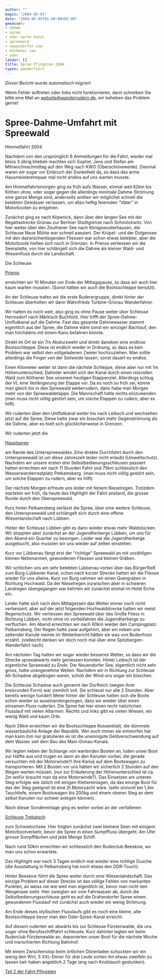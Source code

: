 ```yaml
---
author: ""
begin: "2004-05-01"
date: "2004-05-05T01:00:00+02:00"
gewässer:
- dahme
- spree
- oder-spree-kanal
- spreewald
- neuendorfer see
- köthener see
- oder
länder: []
title: Spree Pfingsten 2004
typen: wanderfahrt
---
```



*Dieser Bericht wurde automatisch migriert*

Wenn Fehler auftreten oder links nicht funktionieren, dann schreiben Sie bitte eine Mail an website@wanderrudern.de, wir beheben das Problem gerne!



# Spree-Dahme-Umfahrt mit Spreewald


Himmelfahrt 2004

Nachdem von den ursprünglich 6 Anmeldungen für die Fahrt, wieder mal bloss 3 übrig blieben machten sich Sophie, Jens und Stefan am Mittwochnachmittag auf den Weg nach KWO (Oberschöneweide). Diesmal waren wir sogar vor Einbruch der Dunkelheit da, so dass das arme Hausmeisterehepaar mal nicht endlos auf uns warten musste.

Am Himmelfahrtsmorgen ging es früh aufs Wasser, einmal weil 62km bis Köthen ohne, oder sogar gegen die allerdings minimale Dahme-Strömung eine ganze Menge sind, anderseits wollten wir möglichst schnell die belebten Gewässer verlassen, um allzu heftig feiernden “Väter” in Motorbooten zu entgehen.

Zunächst ging es nach Köpenick, dann über den langen See mit der Regattastrecke Grünau zur Berliner Stadtgrenze nach Schmöckwitz. Von hier weiter über den Zeuthener See nach Königswusterhausen, die Schleuse Neue Mühle war schnell passiert. Der Krüpel- und der Dolgensee mit den dazwischenliegenden Fliessen war schon etwas belebter, aber die Motorboote hielten sich noch in Grenzen. In Prieros verliessen wir die Seenplatte, von hier schlängelt sich die Dahme als kleiner Wald- und Wiesenfluss durch die Landschaft.

Die Schleuse

[Prieros](/berichte/2004/prieros)

erreichten wir 10 Minuten vor Ende der Mittagspause, so dass wir auch hier kaum warten mussten. (Sonst hätten wir auch die Bootsschleppe benutzt).

An der Schleuse trafen wir die erste Ruderergruppe, direkt hinter der Schleuse überholten wir dann Wahnfrieds Turbine-Grünau Wanderfahrer.

Wir hatten es noch weit, also ging es ohne Pause weiter über Schleuse Hermsdorf nach Märkisch Buchholz. Hier trifft der Spree-Dahme-Umflutkanal auf die Dahme. Fast das gesamte Dahmewasser stammt eigentlich aus der Spree, die Dahme wäre sonst ein winziger Bachlauf, den man höchstens mit einem Kanu befahren könnte.

Direkt im Ort ist ein 7m Absturzwehr und direkt daneben eine endlose Bootsschleppe. Diese ist endlich wieder in Ordnung, so dass es kein Problem war selbst den vollgeladenen Zweier hochzuziehen. Man sollte allerdings die Finger von der Seilwinde lassen, sonst dauert es endlos.

Einen Kilometer weiter ist dann die nächste Schleppe, diese aber nur mit 1m Höhenunterschied. Dahinter windet sich der Kanal durch einen reizvollen Wald zum Köthener See unserem heutigen Etappenziel. Allerdings schlug der VL eine Verlängerung der Etappe vor. Da es noch so früh sei, könne man gleich bis in den Spreewald weiterrudern, dann habe man Morgen mehr von der Spreewaldetappe. Die Mannschaft hatte nichts einzuwenden. (man muss nicht völlig gestört sein, um solche Etappen zu rudern, aber es hilft).

Wir ruderten über den Umflutkanal weiter bis nach Leibsch und wechselten jetzt auf die Spree, Diese hatte zwar ein bisschen mehr Gegenströmung als die Dahme, aber es hielt sich glücklicherweise in Grenzen.

Wir ruderten jetzt die

[Hauptspree](/berichte/2004/petkamsberg)

am Rande des Unterspreewaldes. Eine direkte Durchfahrt durch den Unterspreewald ist um diese Jahreszeit leider nicht erlaubt (Umweltschutz). Nachdem wir unsere ersten drei Selbstbedienungsschleusen passiert hatten erreichten wir nach 11 Stunden Fahrt und 75km schliesslich den Wasserwanderrastplatz Petkamsberg. (man muss nicht völlig gestört sein, um solche Etappen zu rudern, aber es hilft).

Der nächste Morgen erfreute uns leider mit feinem Nieselregen. Trotzdem starteten wir früh, da heute das Highlight der Fahrt anstand, die grosse Runde durch den Oberspreewald.

Kurz hinter Petkamsberg verlässt die Spree, über eine weitere Schleuse, den Unterspreewald und schlängelt sich durch eine offene Wiesenlandschaft nach Lübben.

Hinter der Schleuse Lübben gibt es dann wieder etwas mehr Waldstücken. Wir stoppten aber zunächst an der Jugendherberge Lübben, um uns für den Abend ein Quartier zu besorgen. Leider war die Jugendherberge ausgebucht, also mussten wir uns wieder auf zelten einstellen.

Kurz vor Lübbenau fängt erst der “richtige” Spreewald an mit unzähligen kleinen Nebenarmen, gewundenen Fliessen und kleinen Gräben.

Wir schlichen uns am sehr belebten Lübbenau vorbei über das Bürgerfließ zum Burg-Lübbener Kanal, schon nach kurzer Strecke hatten wir die Fliesse wieder für uns alleine. Kurz vor Burg nahmen wir einen Quergraben in Richtung Hochwald. Da der Nieselregen inzwischen aber in schweren Landregen übergegangen war kehrten wir zunächst einmal im Hotel Eiche ein.

Leider hatte sich nach dem Mittagessen das Wetter immer noch nicht verbessert, aber auf der jetzt folgenden Hochwaldstrecke hatten wir meist Regenschutz. Wir verliessen den Spreewald über das Große Fliess in Richtung Lübben, nicht ohne im vorbeifahren die Jugendherberge zu verfluchen. Am Abend erreichten wir nach 60km wieder den Campingplatz Petkamsberg. Der Regen hatte zwar aufgehört, aber ein neben uns zeltender Kanute meinte im Wetterbericht hätten sie was von Bodenfrost erzählt. (vielleicht denken wir doch noch mal über eine Spitzbergen-Wanderfahrt nach).

Am nächsten Tag hatten wir sogar wieder besseres Wetter, so dass wir die Strecke spreeabwärts mehr geniessen konnten. Hinter Leibsch ist der eigentliche Spreewald zu Ende. Der Neuendorfer See, eigentlich nicht sehr gross, hatte unangenehme Wellen. Nachdem wir in Richtung zur Schleuse Alt-Schadow abgebogen waren, schob der Wind uns sogar ein bisschen.

Die Schleuse Schadow auch genannt der Dorfteich (wegen ihrer kreisrunden Form) war ziemlich voll. Sie schleust nur alle 2 Stunden. Aber bereits wenige hundert Meter hinter der Schleuse hatten sich die Boote schon wieder so auseinandergezogen, dass wir wieder über einen einsamen Fluss ruderten. Die Spree hat hier einen recht natürlichen Flusslauf mit vielen Altarmen. Rechts und links gibt es vielen Wiesen, ein wenig Wald und kaum Orte.

Nach 26km erreichten wir die Bootsschleppe Kossenblatt, die dümmste wasserbauliche Anlage der Republik. Wer auch immer sie entworfen hat man kann ihm nur gratulieren es ist die unsinnigste Geldverschwendung auf dem Wasser seit dem Bau des Main-Donau-Kanals.

Wir legten neben der Schlange von wartenden Booten an, luden unser Boot zur Hälfte aus und trugen es dann an den Kanuten vorbei, die gerade versuchten mit der Motorwinde!!! ihre Kanus auf dem Bootswagen zu transportieren. Mit 2 Booten vor uns hätten wir sicherlich 2 Stunden auf den Wagen warten müssen. (nur zur Erläuterung der Höhenunterschied ist ca. 2m wofür braucht man da eine Motorwinde?). Das Einsetzen am unteren Steg erfolgte wie üblich mit einigen Klettereinlagen, da das einzige Boot für das der Steg geeignet ist eine 2t Motoryacht wäre. (sehr sinnvoll bei 1,4m Tauchtiefe, einem Bootswagen bis 200kg und einem oberen Steg an dem selbst Kanuten nur schwer anlegen können).

Nach dieser Sondereinlage ging es weiter vorbei an der verfallenen

[Schleuse Trebatsch](/berichte/2004/trebatsch)

zum Schwielochsee. Hier folgten zunächst zwei kleinere Seen mit einigem Motorbootverkehr, bevor die Spree in einen Sumpffluss übergeht. Am Ufer grosse Sumpfflächen und jede Menge Schilf.

Nach rund 50km erreichten wir schliesslich den Ruderclub Beeskow, wo man uns schon erwartete.

Das Highlight war nach 3 Tagen endlich mal wieder eine richtige Dusche (die Ausstattung in Petkamsberg hat noch etwas den DDR-Touch).

Hinter Beeskow führt die Spree weiter durch eine Wiesenlandschaft. Das einzige Problem auf dieser Strecke ist das völlige Fehlen von markanten Punkten, an weiss nie wie weit man eigentlich ist, bevor man nicht den Wergensee sieht. Hier zweigten wir vom Fahrwasser ab, durch die Selbstbedienungsschleuse geht es auf die Drahendorfer Spree einem gewundenen Flusslauf mit zunächst auch wieder ein wenig Strömung.

Am Ende dieses idyllischen Flusslaufs gibt es noch eine kleine, alte Bootsschleppe bevor man den Oder-Spree-Kanal erreicht.

Auf diesem ruderten wir abwärts bis zur Schleuse Fürstenwalde, die uns sogar ohne Berufsschifffahrt schleuste. Kurz dahinter legten wir beim Ruderclub Fürstenwalde an, deponierten unser Boot für die nächste Woche und marschierten Richtung Bahnhof.

Mit einem Zwischenstop beim örtlichen Dönerladen schockten wir ein wenig den Wirt, 5 XXL-Döner für drei Leute schien ihn etwas zweifeln zu lassen (wir haben angeblich 2 Tage lang nach Knoblauch gestunken).

[Teil 2 der Fahrt Pfingsten](/berichte/2004/pfingsten04)
